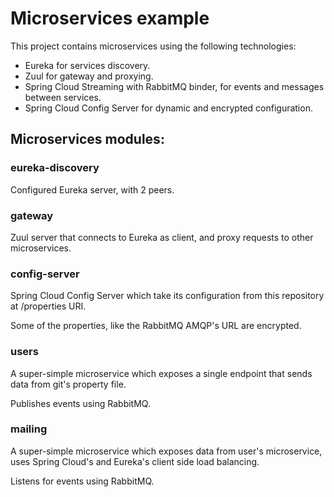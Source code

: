 # Microservices example
This project contains microservices using the following technologies:
* Eureka for services discovery.
* Zuul for gateway and proxying.
* Spring Cloud Streaming with RabbitMQ binder, for events and messages between services.
* Spring Cloud Config Server for dynamic and encrypted configuration.

## Microservices modules:
### eureka-discovery
Configured Eureka server, with 2 peers.

### gateway
Zuul server that connects to Eureka as client, and proxy requests to other microservices.

### config-server
Spring Cloud Config Server which take its configuration from this repository at /properties URI.

Some of the properties, like the RabbitMQ AMQP's URL are encrypted.

### users
A super-simple microservice which exposes a single endpoint that sends data from git's property file.

Publishes events using RabbitMQ.

### mailing
A super-simple microservice which exposes data from user's microservice, uses Spring Cloud's and Eureka's client side load balancing.

Listens for events using RabbitMQ.
